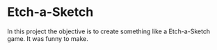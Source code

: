 # Etch-a-Sketch
In this project the objective is to create something like a Etch-a-Sketch game. It was funny to make.